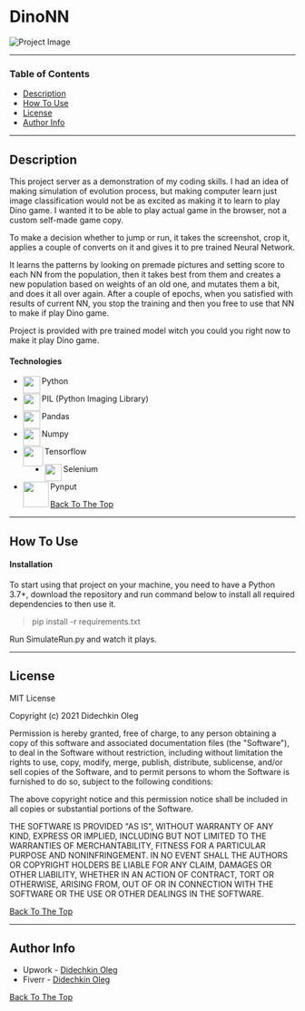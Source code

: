 # DinoNN

![Project Image](https://user-images.githubusercontent.com/1499751/115730861-549a9600-a38f-11eb-957b-fddc06129a6e.gif)

---

### Table of Contents

- [Description](#description)
- [How To Use](#how-to-use)
- [License](#license)
- [Author Info](#author-info)

---

## Description

This project server as a demonstration of my coding skills. I had an idea of making simulation of evolution process, but making computer learn just image classification would not be as excited as making it to learn to play Dino game. I wanted it to be able to play actual game in the browser, not a custom self-made game copy.

To make a decision whether to jump or run, it takes the screenshot, crop it, applies a couple of converts on it and gives it to pre trained Neural Network.

It learns the patterns by looking on premade pictures and setting score to each NN from the population, then it takes best from them and creates a new population based on weights of an old one, and mutates them a bit, and does it all over again. After a couple of epochs, when you satisfied with results of current NN, you stop the training and then you free to use that NN to make if play Dino game.

Project is provided with pre trained model witch you could you right now to make it play Dino game.

#### Technologies

- <img align="left" width="30px" src="https://user-images.githubusercontent.com/1499751/115736045-a513f280-a393-11eb-8dbd-ebd3eda15841.png"/> Python
- <img align="left" width="30px" src="https://user-images.githubusercontent.com/1499751/115736683-23709480-a394-11eb-83ff-2b9934000eff.png"/> PIL (Python Imaging Library)

- <img align="left" width="30px" src="https://user-images.githubusercontent.com/1499751/115754477-e4970a80-a3a4-11eb-8efc-bec67719eff5.png"/> Pandas
- <img align="left" width="30px" src="https://user-images.githubusercontent.com/1499751/115737285-ab569e80-a394-11eb-9062-153f7b713199.png"/> Numpy
- <img align="left" width="35px" src="https://user-images.githubusercontent.com/1499751/115755027-8d456a00-a3a5-11eb-985d-81721ee48997.png"/> Tensorflow
- <img align="left" width="30px" src="https://user-images.githubusercontent.com/1499751/115737402-c6291300-a394-11eb-9151-95412013d4bc.png"/> Selenium
- <img align="left" width="45px" src="https://user-images.githubusercontent.com/1499751/115737432-cc1ef400-a394-11eb-8086-3cfa9419d018.png"/> Pynput

[Back To The Top](#read-me-template)

---

## How To Use

#### Installation

To start using that project on your machine, you need to have a Python 3.7+, download the repository and run command below to install all required dependencies to then use it.

>pip install -r requirements.txt

Run SimulateRun.py and watch it plays.

---

## License

MIT License

Copyright (c) 2021 Didechkin Oleg

Permission is hereby granted, free of charge, to any person obtaining a copy
of this software and associated documentation files (the "Software"), to deal
in the Software without restriction, including without limitation the rights
to use, copy, modify, merge, publish, distribute, sublicense, and/or sell
copies of the Software, and to permit persons to whom the Software is
furnished to do so, subject to the following conditions:

The above copyright notice and this permission notice shall be included in all
copies or substantial portions of the Software.

THE SOFTWARE IS PROVIDED "AS IS", WITHOUT WARRANTY OF ANY KIND, EXPRESS OR
IMPLIED, INCLUDING BUT NOT LIMITED TO THE WARRANTIES OF MERCHANTABILITY,
FITNESS FOR A PARTICULAR PURPOSE AND NONINFRINGEMENT. IN NO EVENT SHALL THE
AUTHORS OR COPYRIGHT HOLDERS BE LIABLE FOR ANY CLAIM, DAMAGES OR OTHER
LIABILITY, WHETHER IN AN ACTION OF CONTRACT, TORT OR OTHERWISE, ARISING FROM,
OUT OF OR IN CONNECTION WITH THE SOFTWARE OR THE USE OR OTHER DEALINGS IN THE
SOFTWARE.

[Back To The Top](#read-me-template)

---

## Author Info

- Upwork - [Didechkin Oleg](https://www.upwork.com/freelancers/~01bc2c6d8b19205903)
- Fiverr - [Didechkin Oleg](https://www.fiverr.com/dbofury)

[Back To The Top](#read-me-template)
